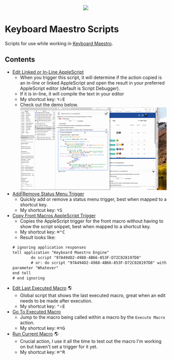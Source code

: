 <p align="center">
<img src="https://www.stairways.com/img/keyboardmaestro-256.png">
</p>

# Keyboard Maestro Scripts

Scripts for use while working in [Keyboard Maestro](https://www.keyboardmaestro.com/).

## Contents

- [Edit Linked or In-Line AppleScript](./Edit-Linked-or-In-Line-AppleScript.applescript)
  - When you trigger this script, it will determine if the action copied is an
    in-line or linked AppleScript and open the result in your preferred AppleScript
    editor (default is Script Debugger).
  - If it is in-line, it will compile the text in your editor
  - My shortcut key: <kbd>⌥</kbd><kbd>⇧</kbd><kbd>E</kbd>
  - Check out the demo below.
    ![demo](../imgs/km-editscript.gif)
- [Add|Remove Status Menu Trigger](./Add|Remove-Status-Menu-Trigger)
    - Quickly add or remove a status menu trigger, best when mapped to a shortcut key.
    - My shortcut key: <kbd>⌥</kbd><kbd>S</kbd>
- [Copy Front Macros AppleScript Trigger](./Copy-Front-Macros-AppleScript-Trigger.applescript)
    - Copies the AppleScript trigger for the front macro without having to show the script snippet, best when mapped to a shortcut key.
    - My shortcut key: <kbd>⌘</kbd><kbd>⌃</kbd><kbd>C</kbd>
    - Result looks like:
    ```AppleScript
    # ignoring application responses
    tell application "Keyboard Maestro Engine"
            do script "97A494D2-4988-4B66-853F-D72C028197D8"
            # or: do script "97A494D2-4988-4B66-853F-D72C028197D8" with parameter "Whatever"
    end tell
    # end ignoring
    ```
- [Edit Last Executed Macro](./Edit-Last-Executed-Macro.applescript) :earth_americas:
    - Global script that shows the last executed macro, great when an edit needs to be made after execution.
    - My shortcut key: <kbd>⌃</kbd><kbd>⇧</kbd><kbd>E</kbd>
- [Go To Executed Macro](./Go-To-Executed-Macro.applescript)
    - Jump to the macro being called within a macro by the `Execute Macro` action.
    - My shortcut key: <kbd>⌘</kbd><kbd>⌥</kbd><kbd>G</kbd>
- [Run Current Macro](./Run-Current-Macro.applescript) :earth_americas:
    - Crucial action, I use it all the time to test out the macro I'm working on but haven't set a trigger for it yet.
    - My shortcut key: <kbd>⌘</kbd><kbd>⌃</kbd><kbd>R</kbd>
